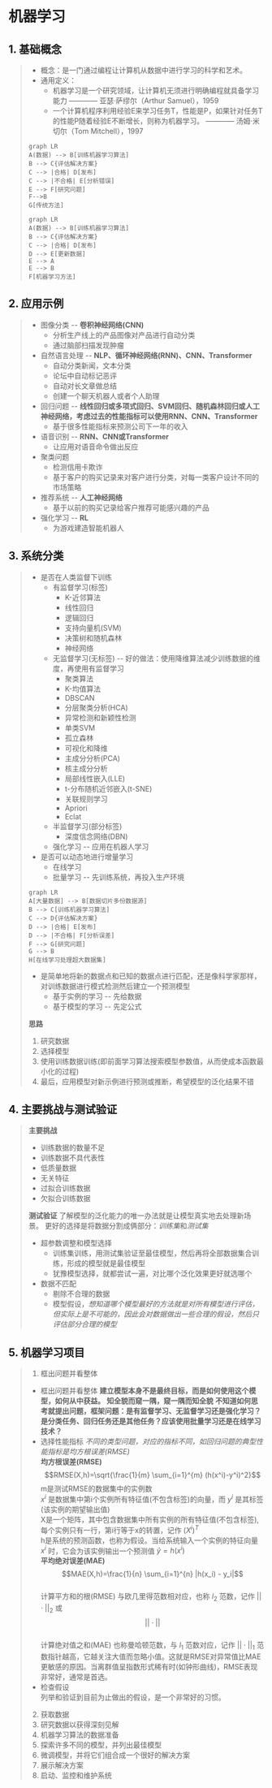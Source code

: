 # 机器学习
## 1. 基础概念
> * 概念：是一门通过编程让计算机从数据中进行学习的科学和艺术。
> * 通用定义：
>   * 机器学习是一个研究领域，让计算机无须进行明确编程就具备学习能力 ———— 亚瑟·萨缪尔（Arthur Samuel），1959
>   * 一个计算机程序利用经验E来学习任务T，性能是P，如果针对任务T的性能P随着经验E不断增长，则称为机器学习。 ———— 汤姆·米切尔（Tom Mitchell），1997
> 
> ```mermaid
> graph LR
> A(数据) --> B[训练机器学习算法]
> B --> C{评估解决方案}
> C --> |合格| D[发布]
> C --> |不合格| E[分析错误]
> E --> F[研究问题]
> F-->B
> G[传统方法]
> ```
> ```mermaid
> graph LR
> A(数据) --> B[训练机器学习算法]
> B --> C{评估解决方案}
> C --> |合格| D[发布]
> D --> E[更新数据]
> E --> A
> E --> B
> F[机器学习方法]
> ```
## 2. 应用示例
> * 图像分类 -- **卷积神经网络(CNN)**
>   * 分析生产线上的产品图像对产品进行自动分类
>   * 通过脑部扫描发现肿瘤
> * 自然语言处理 -- **NLP、循环神经网络(RNN)、CNN、Transformer**
>   * 自动分类新闻，文本分类
>   * 论坛中自动标记恶评
>   * 自动对长文章做总结
>   * 创建一个聊天机器人或者个人助理
> * 回归问题 -- **线性回归或多项式回归、SVM回归、随机森林回归或人工神经网络，考虑过去的性能指标可以使用RNN、CNN、Transformer**
>   * 基于很多性能指标来预测公司下一年的收入
> * 语音识别 -- **RNN、CNN或Transformer**
>   * 让应用对语音命令做出反应
> * 聚类问题
>   * 检测信用卡欺诈
>   * 基于客户的购买记录来对客户进行分类，对每一类客户设计不同的市场策略
> * 推荐系统 -- **人工神经网络**
>   * 基于以前的购买记录给客户推荐可能感兴趣的产品
> * 强化学习 -- **RL**
>   * 为游戏建造智能机器人
>
## 3. 系统分类
> * 是否在人类监督下训练
>   * 有监督学习(标签)
>     * K-近邻算法
>     * 线性回归
>     * 逻辑回归
>     * 支持向量机(SVM)
>     * 决策树和随机森林
>     * 神经网络
>   * 无监督学习(无标签) -- 好的做法：使用降维算法减少训练数据的维度，再使用有监督学习
>     * 聚类算法
>     * K-均值算法
>     * DBSCAN
>     * 分层聚类分析(HCA)
>     * 异常检测和新颖性检测
>     * 单类SVM
>     * 孤立森林
>     * 可视化和降维
>     * 主成分分析(PCA)
>     * 核主成分分析
>     * 局部线性嵌入(LLE)
>     * t-分布随机近邻嵌入(t-SNE)
>     * 关联规则学习
>     * Apriori
>     * Eclat
>   * 半监督学习(部分标签)
>     * 深度信念网络(DBN)
>   * 强化学习 -- 应用在机器人学习
> * 是否可以动态地进行增量学习
>   * 在线学习
>   * 批量学习 -- 先训练系统，再投入生产环境
> ```mermaid
> graph LR
> A[大量数据] --> B[数据切片多份数据源]
> B --> C[训练机器学习算法]
> C --> D{评估解决方案}
> D --> |合格| E[发布]
> D --> |不合格| F[分析误差]
> F --> G[研究问题]
> G --> B
> H[在线学习处理超大数据集]
> ```
> * 是简单地将新的数据点和已知的数据点进行匹配，还是像科学家那样，对训练数据进行模式检测然后建立一个预测模型
>   * 基于实例的学习 -- 先给数据
>   * 基于模型的学习 -- 先定公式
>        
> **思路**
> 1. 研究数据
> 2. 选择模型
> 3. 使用训练数据训练(即前面学习算法搜索模型参数值，从而使成本函数最小化的过程)
> 4. 最后，应用模型对新示例进行预测或推断，希望模型的泛化结果不错
## 4. 主要挑战与测试验证
> **主要挑战**
> * 训练数据的数量不足
> * 训练数据不具代表性
> * 低质量数据
> * 无关特征
> * 过拟合训练数据
> * 欠拟合训练数据    
>
> **测试验证**
> 了解模型的泛化能力的唯一办法就是让模型真实地去处理新场景。
> 更好的选择是将数据分割成俩部分：*训练集*和*测试集*
> * 超参数调整和模型选择
>   * 训练集训练，用测试集验证至最佳模型，然后再将全部数据集合训练，形成的模型就是最佳模型
>   * 犹豫模型选择，就都尝试一遍，对比哪个泛化效果更好就选哪个
> * 数据不匹配
>   * 剔除不合理的数据
>   * 模型假设，*想知道哪个模型最好的方法就是对所有模型进行评估，但实际上是不可能的，因此会对数据做出一些合理的假设，然后只评估部分合理的模型*
>  
## 5. 机器学习项目
> 1. 框出问题并看整体   
>   * 框出问题并看整体 **建立模型本身不是最终目标，而是如何使用这个模型，如何从中获益。**  **知全貌而窥一隅，窥一隅而知全貌** **不知道如何思考就提出问题，框架问题：是有监督学习、无监督学习还是强化学习？是分类任务、回归任务还是其他任务？应该使用批量学习还是在线学习技术？**
>   * 选择性能指标 *不同的类型问题，对应的指标不同，如回归问题的典型性能指标是均方根误差(RMSE)*       
> **均方根误差(RMSE)**
> $$RMSE(X,h)=\sqrt{\frac{1}{m} \sum_{i=1}^{m} (h(x^i)-y^i)^2}$$
> m是测试RMSE的数据集中的实例数     
> $x^i$ 是数据集中第i个实例所有特征值(不包含标签)的向量，而 $y^i$ 是其标签(该实例的期望输出值)    
> X是一个矩阵，其中包含数据集中所有实例的所有特征值(不包含标签),每个实例只有一行，第i行等于x的转置，记作 $(X^i)^T$      
> h是系统的预测函数，也称为假设。当给系统输入一个实例的特征向量 $x^i$ 时，它会为该实例输出一个预测值 $\hat{y} = h(x^i)$       
> **平均绝对误差(MAE)**
> $$MAE(X,h)=\frac{1}{n} \sum_{i=1}^{n} |h(x_i) - y_i|$$      
> 计算平方和的根(RMSE) 与欧几里得范数相对应，也称 $l_2$ 范数，记作 $||\cdot||_2$ 或 $$||\cdot||$$    
> 计算绝对值之和(MAE) 也称曼哈顿范数，与 $l_1$ 范数对应，记作 $||\cdot||_1$
> 范数指针越高，它越关注大值而忽略小值。这就是RMSE对异常值比MAE更敏感的原因。当离群值呈指数形式稀有时(如钟形曲线)，RMSE表现非常好，通常是首选。
>   * 检查假设    
> 列举和验证到目前为止做出的假设，是一个非常好的习惯。
> 2. 获取数据
> 3. 研究数据以获得深刻见解
> 4. 机器学习算法的数据准备
> 5. 探索许多不同的模型，并列出最佳模型
> 6. 微调模型，并将它们组合成一个很好的解决方案
> 7. 展示解决方案
> 8. 启动、监控和维护系统
